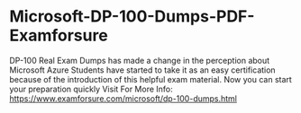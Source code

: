 # Microsoft-DP-100-Dumps-PDF-Examforsure
DP-100 Real Exam Dumps has made a change in the perception about Microsoft Azure Students have started to take it as an easy certification because of the introduction of this helpful exam material. Now you can start your preparation quickly   Visit For More Info: https://www.examforsure.com/microsoft/dp-100-dumps.html
